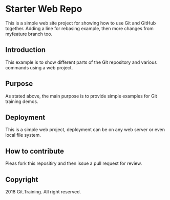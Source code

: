 # Starter Web Repo

This is a simple web site project for showing how to use Git and GitHub together.
Adding a line for rebasing example, then more changes from myfeature branch too.

## Introduction
This example is to show different parts of the Git repository and various commands using a web project.

## Purpose

As stated above, the main purpose is to provide simple examples for Git training demos.

## Deployment

This is a simple web project, deployment can be on any web server or even local file system.

## How to contribute

Pleas fork this repositiry and then issue a pull request for review.

## Copyright

2018 Git.Training. All right reserved.
